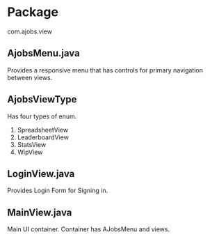 # Package

com.ajobs.view

## AjobsMenu.java
Provides a responsive menu that has controls for
primary navigation between views.

## AjobsViewType
Has four types of enum.
1. SpreadsheetView
2. LeaderboardView
3. StatsView
4. WipView

## LoginView.java
Provides Login Form for Signing in.

## MainView.java
Main UI container.
Container has AJobsMenu and views.

